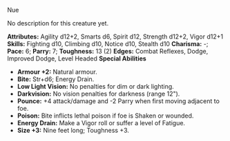Nue

No description for this creature yet.

**Attributes:** Agility d12+2, Smarts d6, Spirit d12, Strength d12+2,
Vigor d12+1
**Skills:** Fighting d10, Climbing d10, Notice d10, Stealth d10
**Charisma:** -; **Pace:** 6; **Parry:** 7; **Toughness:** 13 (2)
**Edges:** Combat Reflexes, Dodge, Improved Dodge, Level Headed
**Special Abilities**
- **Armour +2:** Natural armour.
- **Bite:** Str+d6; Energy Drain.
- **Low Light Vision:** No penalties for dim or dark lighting.
- **Darkvision:** No vision penalties for darkness (range 12").
- **Pounce:** +4 attack/damage and -2 Parry when first moving adjacent
to foe.
- **Poison:** Bite inflicts lethal poison if foe is Shaken or wounded.
- **Energy Drain:** Make a Vigor roll or suffer a level of Fatigue.
- **Size +3:** Nine feet long; Toughness +3.

